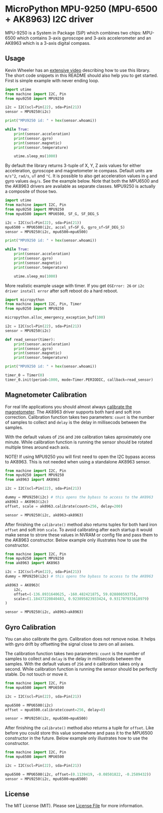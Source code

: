 # MicroPython MPU-9250 (MPU-6500 + AK8963) I2C driver

MPU-9250 is a System in Package (SiP) which combines two chips: MPU-6500 which contains 3-axis gyroscope and 3-axis accelerometer and an AK8963 which is a 3-axis digital compass.

## Usage

Kevin Wheeler has an [extensive video](https://www.youtube.com/watch?v=ph10GSO8pDk) describing how to use this library. The short code snippets in this README should also help you to get started. First is simple example with never ending loop.

```python
import utime
from machine import I2C, Pin
from mpu9250 import MPU9250

i2c = I2C(scl=Pin(22), sda=Pin(21))
sensor = MPU9250(i2c)

print("MPU9250 id: " + hex(sensor.whoami))

while True:
    print(sensor.acceleration)
    print(sensor.gyro)
    print(sensor.magnetic)
    print(sensor.temperature)

    utime.sleep_ms(1000)
```

By default the library returns 3-tuple of X, Y, Z axis values for either acceleration, gyroscope and magnetometer ie compass. Default units are `m/s^2`, `rad/s`, `uT` and `°C`. It is possible to also get acceleration values in `g` and gyro values `deg/s`. See the example below. Note that both the MPU6500 and the AK8963 drivers are available as separate classes. MPU9250 is actually a composite of those two.

```python
import utime
from machine import I2C, Pin
from mpu9250 import MPU9250
from mpu6500 import MPU6500, SF_G, SF_DEG_S

i2c = I2C(scl=Pin(22), sda=Pin(21))
mpu6500 = MPU6500(i2c, accel_sf=SF_G, gyro_sf=SF_DEG_S)
sensor = MPU9250(i2c, mpu6500=mpu6500)

print("MPU9250 id: " + hex(sensor.whoami))

while True:
    print(sensor.acceleration)
    print(sensor.gyro)
    print(sensor.magnetic)
    print(sensor.temperature)

    utime.sleep_ms(1000)
```

More realistic example usage with timer. If you get `OSError: 26` or `i2c driver install error` after soft reboot do a hard reboot.

```python
import micropython
from machine import I2C, Pin, Timer
from mpu9250 import MPU9250

micropython.alloc_emergency_exception_buf(100)

i2c = I2C(scl=Pin(22), sda=Pin(21))
sensor = MPU9250(i2c)

def read_sensor(timer):
    print(sensor.acceleration)
    print(sensor.gyro)
    print(sensor.magnetic)
    print(sensor.temperature)

print("MPU9250 id: " + hex(sensor.whoami))

timer_0 = Timer(0)
timer_0.init(period=1000, mode=Timer.PERIODIC, callback=read_sensor)
```

## Magnetometer Calibration

For real life applications you should almost always [calibrate the magnetometer](https://www.appelsiini.net/2018/calibrate-magnetometer/). The AK8963 driver supports both hard and soft iron correction. Calibration function takes two parameters: `count` is the number of samples to collect and `delay` is the delay in millisecods between the samples.

With the default values of `256` and `200` calibration takes aproximately one minute. While calibration function is running the sensor should be rotated multiple times around each axis.

NOTE! If using MPU9250 you will first need to open the I2C bypass access to AK8963. This is not needed when using a standalone AK8963 sensor.

```python
from machine import I2C, Pin
from mpu9250 import MPU9250
from ak8963 import AK8963

i2c = I2C(scl=Pin(22), sda=Pin(21))

dummy = MPU9250(i2c) # this opens the bybass to access to the AK8963
ak8963 = AK8963(i2c)
offset, scale = ak8963.calibrate(count=256, delay=200)

sensor = MPU9250(i2c, ak8963=ak8963)
```

After finishing the `calibrate()` method also returns tuples for both hard iron `offset` and soft iron `scale`. To avoid calibrating after each startup it would make sense to strore these values in NVRAM or config file and pass them to the AK8963 constructor. Below example only illustrates how to use the constructor.

```python
from machine import I2C, Pin
from mpu9250 import MPU9250
from ak8963 import AK8963

i2c = I2C(scl=Pin(22), sda=Pin(21))
dummy = MPU9250(i2c) # this opens the bybass to access to the AK8963

ak8963 = AK8963(
    i2c,
    offset=(-136.8931640625, -160.482421875, 59.02880859375),
    scale=(1.18437220840483, 0.923895823933424, 0.931707933618979)
)

sensor = MPU9250(i2c, ak8963=ak8963)
```

## Gyro Calibration

You can also calibrate the gyro. Calibration does not remove noise. It helps with gyro drift by offsetting the signal close to zero on all axises.


The calibration function takes two parameters: `count` is the number of samples to collect and `delay` is the delay in millisecods between the samples. With the default values of `256` and `0` calibration takes only a second. While calibration function is running the sensor should be perfectly stable. Do not touch or move it.

```python
from machine import I2C, Pin
from mpu6500 import MPU6500

i2c = I2C(scl=Pin(22), sda=Pin(21))

mpu6500 = MPU6500(i2c)
offset = mpu6500.calibrate(count=256, delay=0)

sensor = MPU9250(i2c, mpu6500=mpu6500)
```

After finishing the `calibrate()` method also returns a tuple for `offset`. Like before you could store this value somewhere and pass it to the MPU6500 constructor in the future. Below example only illustrates how to use the constructor.


```python
from machine import I2C, Pin
from mpu6500 import MPU6500

i2c = I2C(scl=Pin(22), sda=Pin(21))

mpu6500 = MPU6500(i2c, offset=(0.1139419, -0.08501822, -0.2589432))
sensor = MPU9250(i2c, mpu6500=mpu6500)
```

## License

The MIT License (MIT). Please see [License File](LICENSE.txt) for more information.